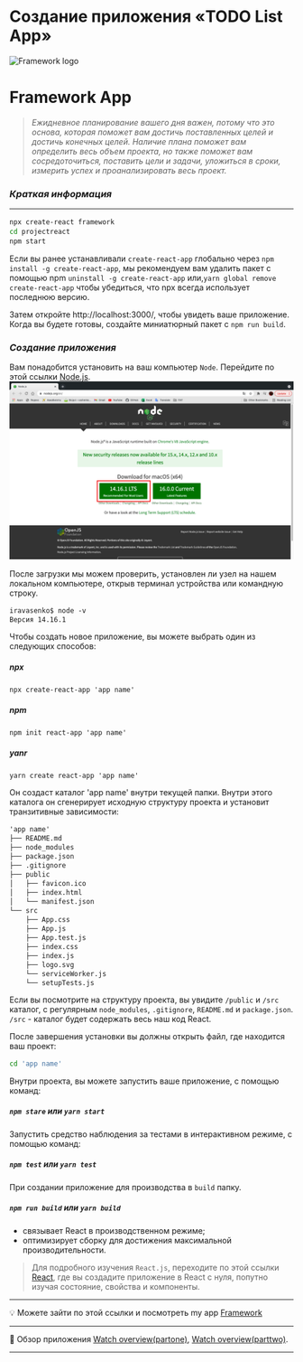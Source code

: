 # Cоздание приложения «TODO List App»
![Framework logo](https://user-images.githubusercontent.com/57329027/116400714-083dd300-a833-11eb-95e1-00f56c0f7691.png)



# Framework App 
> _Ежидневное планирование вашего дня важен, потому что это основа, которая поможет вам достичь поставленных целей и достичь конечных целей. Наличие плана поможет вам определить весь объем проекта, но также поможет вам сосредоточиться, поставить цели и задачи, уложиться в сроки, измерить успех и проанализировать весь проект._

### _Краткая информация_
-------------------------
```sh
npx create-react framework
cd projectreact
npm start 
```
Если вы ранее устанавливали ```create-react-app``` глобально через ```npm install -g create-react-app```, мы рекомендуем вам удалить пакет с помощью npm ```uninstall -g create-react-app``` или,```yarn global remove create-react-app``` чтобы убедиться, что npx всегда использует последнюю версию.

Затем откройте http://localhost:3000/, чтобы увидеть ваше приложение.
Когда вы будете готовы, создайте миниатюрный пакет с `npm run build`.

### _Создание приложения_
Вам понадобится установить на ваш компьютер `Node`. Перейдите по этой ссылки [Node.js](https://nodejs.org/en/). 
![Фото сайт](image1.png)

После загрузки мы можем проверить, установлен ли узел на нашем локальном компьютере, открыв терминал устройства или командную строку.
```
iravasenko$ node -v
Версия 14.16.1
```

Чтобы создать новое приложение, вы можете выбрать один из следующих способов:

##### npx
```
npx create-react-app 'app name'
```
##### npm
```
npm init react-app 'app name'
```
##### yanr
```
yarn create react-app 'app name'
```
Он создаст каталог 'app name' внутри текущей папки.
Внутри этого каталога он сгенерирует исходную структуру проекта и установит транзитивные зависимости:
```
'app name'
├── README.md
├── node_modules
├── package.json
├── .gitignore
├── public
│   ├── favicon.ico
│   ├── index.html
│   └── manifest.json
└── src
    ├── App.css
    ├── App.js
    ├── App.test.js
    ├── index.css
    ├── index.js
    ├── logo.svg
    └── serviceWorker.js
    └── setupTests.js 
```
Если вы посмотрите на структуру проекта, вы увидите `/public` и `/src` каталог, с регулярным `node_modules`, `.gitignore`, `README.md` и `package.json`.
`/src` - каталог будет содержать весь наш код React.

После завершения установки вы должны открыть файл, где находится ваш проект:
```sh
cd 'app name'
```
Внутри проекта, вы можете запустить ваше приложение, с помощью команд: 
##### `npm stare` или `yarn start`

Запустить средство наблюдения за тестами в интерактивном режиме, с помощью команд: 
##### `npm test` или `yarn test`

При создании приложение для производства в `build` папку.
##### `npm run build` или `yarn build`
* связывает React в производственном режиме;
* оптимизирует сборку для достижения максимальной производительности.

> Для подробного изучения `React.js`, переходите по этой ссылки [React](https://www.taniarascia.com/getting-started-with-react/), где вы создадите приложение в React с нуля, попутно изучая состояние, свойства и компоненты. 
---
💡 Можете зайти по этой ссылки и посмотреть my app [Framework](https://peaceful-noyce-d1f81e.netlify.app)

---
🎥  Обзор приложения [Watch overview(partone)](https://user-images.githubusercontent.com/57329027/119558195-c78d9700-bda9-11eb-9bf4-196389c8989c.mp4), [Watch overview(parttwo)](https://user-images.githubusercontent.com/57329027/119558256-d70ce000-bda9-11eb-8ab3-080d930e83cc.mp4).

---


